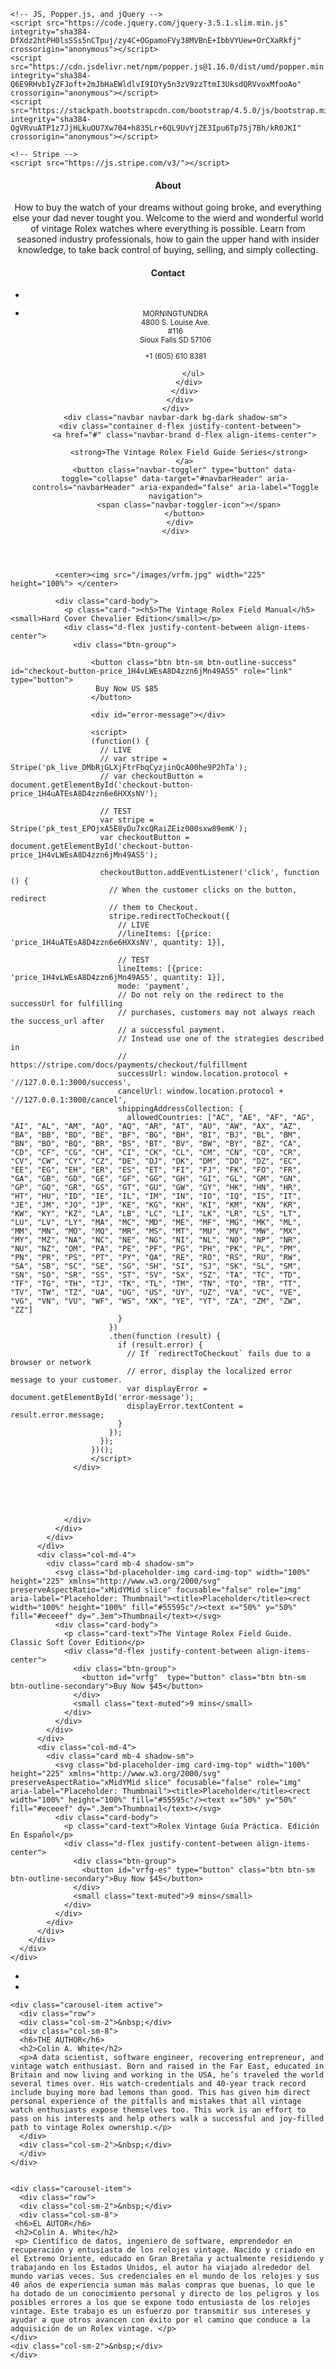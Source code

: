 <!DOCTYPE html>
<html>
<head>
    <title><%= title %></title>
    <meta charset="utf-8">
    <meta name="viewport" content="width=device-width, initial-scale=1">
    <link rel='stylesheet' href='/stylesheets/style.css' />
    <!-- CSS only -->
    <link rel="stylesheet" href="https://stackpath.bootstrapcdn.com/bootstrap/4.5.0/css/bootstrap.min.css" integrity="sha384-9aIt2nRpC12Uk9gS9baDl411NQApFmC26EwAOH8WgZl5MYYxFfc+NcPb1dKGj7Sk" crossorigin="anonymous">
    <link rel="stylesheet" href="https://cdnjs.cloudflare.com/ajax/libs/font-awesome/4.7.0/css/font-awesome.min.css">

    <!-- JS, Popper.js, and jQuery -->
    <script src="https://code.jquery.com/jquery-3.5.1.slim.min.js" integrity="sha384-DfXdz2htPH0lsSSs5nCTpuj/zy4C+OGpamoFVy38MVBnE+IbbVYUew+OrCXaRkfj" crossorigin="anonymous"></script>
    <script src="https://cdn.jsdelivr.net/npm/popper.js@1.16.0/dist/umd/popper.min.js" integrity="sha384-Q6E9RHvbIyZFJoft+2mJbHaEWldlvI9IOYy5n3zV9zzTtmI3UksdQRVvoxMfooAo" crossorigin="anonymous"></script>
    <script src="https://stackpath.bootstrapcdn.com/bootstrap/4.5.0/js/bootstrap.min.js" integrity="sha384-OgVRvuATP1z7JjHLkuOU7Xw704+h835Lr+6QL9UvYjZE3Ipu6Tp75j7Bh/kR0JKI" crossorigin="anonymous"></script>

    <!-- Stripe -->
    <script src="https://js.stripe.com/v3/"></script>

  </head>


  <header>
    <div class="collapse bg-dark" id="navbarHeader">
      <div class="container">
        <div class="row">
          <div class="col-sm-8 col-md-7 py-4">
            <h4 class="text-white">About</h4>
            <p class="text-muted">How to buy the watch of your dreams without going broke, and everything else your dad never tought you. Welcome to the wierd and wonderful world of vintage Rolex watches where everything is possible. Learn from seasoned industry professionals, how to gain the upper hand with insider knowledge, to take back control of buying, selling, and simply collecting.</p>
          </div>
          <div class="col-sm-4 offset-md-1 py-4">
            <h4 class="text-white">Contact</h4>
            <ul class="list-unstyled">
            <li>
                <a href="https://www.instagram.com/morning_tundra/" data-toggle="tooltip" title="@morning_tundra" > <span class="fa fa-instagram"></span></a>&nbsp;
                <a href="https://www.facebook.com/vrfgmorningtundra/" data-toggle="tooltip" title="@vrfgmorningtundra" > <span class="fa fa-facebook-square"></span></a>&nbsp;
                <a href="mailto:morningtundra@vrfg.io" data-toggle="tooltip" title="morningtundra@vrfg.io"> <span class="fa fa-envelope"></span></a>&nbsp;
                 <a href="#"> </a>&nbsp;
            </li>
              <li>
                  <div class="text-white"><small>
                    <p> MORNINGTUNDRA<br/>4800 S. Louise Ave.<br/>#116<br/>Sioux Falls SD 57106 </p>
                    <p><span class="fa fa-phone-square"></span> +1 (605) 610 8381 </p>
                </small>
                  </div>
              </li>
              
            </ul>
          </div>
        </div>
      </div>
    </div>
    <div class="navbar navbar-dark bg-dark shadow-sm">
      <div class="container d-flex justify-content-between">
        <a href="#" class="navbar-brand d-flex align-items-center">

          <strong>The Vintage Rolex Field Guide Series</strong>
        </a>
        <button class="navbar-toggler" type="button" data-toggle="collapse" data-target="#navbarHeader" aria-controls="navbarHeader" aria-expanded="false" aria-label="Toggle navigation">
          <span class="navbar-toggler-icon"></span>
        </button>
      </div>
    </div>
  </header>

<body>
  <main role="main">
    <div class="album py-5 bg-light">
      <div class="container">
        <div class="row">
          <div class="col-md-4">
            <div class="card mb-4 shadow-sm">
             
              <center><img src="/images/vrfm.jpg" width="225" height="100%"> </center>

              <div class="card-body">
                <p class="card-"><h5>The Vintage Rolex Field Manual</h5><small>Hard Cover Chevalier Edition</small></p>
                <div class="d-flex justify-content-between align-items-center">
                  <div class="btn-group">
                    
                      <button class="btn btn-sm btn-outline-success" id="checkout-button-price_1H4vLWEsA8D4zzn6jMn49AS5" role="link" type="button">
                       Buy Now US $85 
                      </button>

                      <div id="error-message"></div>

                      <script>
                      (function() {
                        // LIVE 
                        // var stripe = Stripe('pk_live_DMbRjGLXjFtrFbqCyzjinQcA00he9P2hTa');
                        // var checkoutButton = document.getElementById('checkout-button-price_1H4uATEsA8D4zzn6e6HXXsNV');

                        // TEST 
                        var stripe = Stripe('pk_test_EPOjxA5E8yDu7xcQRaiZEiz000sxw89emK');
                        var checkoutButton = document.getElementById('checkout-button-price_1H4vLWEsA8D4zzn6jMn49AS5');

                        checkoutButton.addEventListener('click', function () {
                          // When the customer clicks on the button, redirect
                          // them to Checkout.
                          stripe.redirectToCheckout({
                            // LIVE
                            //lineItems: [{price: 'price_1H4uATEsA8D4zzn6e6HXXsNV', quantity: 1}],

                            // TEST 
                            lineItems: [{price: 'price_1H4vLWEsA8D4zzn6jMn49AS5', quantity: 1}],
                            mode: 'payment',
                            // Do not rely on the redirect to the successUrl for fulfilling
                            // purchases, customers may not always reach the success_url after
                            // a successful payment.
                            // Instead use one of the strategies described in
                            // https://stripe.com/docs/payments/checkout/fulfillment
                            successUrl: window.location.protocol + '//127.0.0.1:3000/success',
                            cancelUrl: window.location.protocol + '//127.0.0.1:3000/cancel',
                            shippingAddressCollection: {
                              allowedCountries: ["AC", "AE", "AF", "AG", "AI", "AL", "AM", "AO", "AQ", "AR", "AT", "AU", "AW", "AX", "AZ", "BA", "BB", "BD", "BE", "BF", "BG", "BH", "BI", "BJ", "BL", "BM", "BN", "BO", "BQ", "BR", "BS", "BT", "BV", "BW", "BY", "BZ", "CA", "CD", "CF", "CG", "CH", "CI", "CK", "CL", "CM", "CN", "CO", "CR", "CV", "CW", "CY", "CZ", "DE", "DJ", "DK", "DM", "DO", "DZ", "EC", "EE", "EG", "EH", "ER", "ES", "ET", "FI", "FJ", "FK", "FO", "FR", "GA", "GB", "GD", "GE", "GF", "GG", "GH", "GI", "GL", "GM", "GN", "GP", "GQ", "GR", "GS", "GT", "GU", "GW", "GY", "HK", "HN", "HR", "HT", "HU", "ID", "IE", "IL", "IM", "IN", "IO", "IQ", "IS", "IT", "JE", "JM", "JO", "JP", "KE", "KG", "KH", "KI", "KM", "KN", "KR", "KW", "KY", "KZ", "LA", "LB", "LC", "LI", "LK", "LR", "LS", "LT", "LU", "LV", "LY", "MA", "MC", "MD", "ME", "MF", "MG", "MK", "ML", "MM", "MN", "MO", "MQ", "MR", "MS", "MT", "MU", "MV", "MW", "MX", "MY", "MZ", "NA", "NC", "NE", "NG", "NI", "NL", "NO", "NP", "NR", "NU", "NZ", "OM", "PA", "PE", "PF", "PG", "PH", "PK", "PL", "PM", "PN", "PR", "PS", "PT", "PY", "QA", "RE", "RO", "RS", "RU", "RW", "SA", "SB", "SC", "SE", "SG", "SH", "SI", "SJ", "SK", "SL", "SM", "SN", "SO", "SR", "SS", "ST", "SV", "SX", "SZ", "TA", "TC", "TD", "TF", "TG", "TH", "TJ", "TK", "TL", "TM", "TN", "TO", "TR", "TT", "TV", "TW", "TZ", "UA", "UG", "US", "UY", "UZ", "VA", "VC", "VE", "VG", "VN", "VU", "WF", "WS", "XK", "YE", "YT", "ZA", "ZM", "ZW", "ZZ"]
                            }
                          })
                          .then(function (result) {
                            if (result.error) {
                              // If `redirectToCheckout` fails due to a browser or network
                              // error, display the localized error message to your customer.
                              var displayError = document.getElementById('error-message');
                              displayError.textContent = result.error.message;
                            }
                          });
                        });
                      })();
                      </script>
                  </div>




              
                </div>
              </div>
            </div>
          </div>
          <div class="col-md-4">
            <div class="card mb-4 shadow-sm">
              <svg class="bd-placeholder-img card-img-top" width="100%" height="225" xmlns="http://www.w3.org/2000/svg" preserveAspectRatio="xMidYMid slice" focusable="false" role="img" aria-label="Placeholder: Thumbnail"><title>Placeholder</title><rect width="100%" height="100%" fill="#55595c"/><text x="50%" y="50%" fill="#eceeef" dy=".3em">Thumbnail</text></svg>
              <div class="card-body">
                <p class="card-text">The Vintage Rolex Field Guide. Classic Soft Cover Edition</p>
                <div class="d-flex justify-content-between align-items-center">
                  <div class="btn-group">
                    <button id="vrfg"  type="button" class="btn btn-sm btn-outline-secondary">Buy Now $45</button>
                  </div>
                  <small class="text-muted">9 mins</small>
                </div>
              </div>
            </div>
          </div>
          <div class="col-md-4">
            <div class="card mb-4 shadow-sm">
              <svg class="bd-placeholder-img card-img-top" width="100%" height="225" xmlns="http://www.w3.org/2000/svg" preserveAspectRatio="xMidYMid slice" focusable="false" role="img" aria-label="Placeholder: Thumbnail"><title>Placeholder</title><rect width="100%" height="100%" fill="#55595c"/><text x="50%" y="50%" fill="#eceeef" dy=".3em">Thumbnail</text></svg>
              <div class="card-body">
                <p class="card-text">Rolex Vintage Guía Práctica. Edición En Español</p>
                <div class="d-flex justify-content-between align-items-center">
                  <div class="btn-group">
                    <button id="vrfg-es" type="button" class="btn btn-sm btn-outline-secondary">Buy Now $45</button>
                  </div>
                  <small class="text-muted">9 mins</small>
                </div>
              </div>
            </div>
          </div>
        </div>
      </div>
    </div>
  </main>

<!-- AUTHOR CAROUSEL -->
<div id="authorCarousel" class="carousel slide" data-ride="carousel">
  <!-- Indicators -->
  <ul class="carousel-indicators">
    <li data-target="#authorCarousel" data-slide-to="0" class="active"></li>
    <li data-target="#authorCarousel" data-slide-to="1"></li>
  </ul>

  <!-- The slideshow -->
  <div class="carousel-inner">

    <div class="carousel-item active">
      <div class="row">
      <div class="col-sm-2">&nbsp;</div> 
      <div class="col-sm-8">
      <h6>THE AUTHOR</h6>
      <h2>Colin A. White</h2>
      <p>A data scientist, software engineer, recovering entrepreneur, and vintage watch enthusiast. Born and raised in the Far East, educated in Britain and now living and working in the USA, he’s traveled the world several times over. His watch-credentials and 40-year track record include buying more bad lemons than good. This has given him direct personal experience of the pitfalls and mistakes that all vintage watch enthusiasts expose themselves too. This work is an effort to pass on his interests and help others walk a successful and joy-filled path to vintage Rolex ownership.</p>
      </div> 
      <div class="col-sm-2">&nbsp;</div>
      </div>
    </div>
    
    
    <div class="carousel-item">
      <div class="row">
      <div class="col-sm-2">&nbsp;</div> 
      <div class="col-sm-8">
     <h6>EL AUTOR</h6> 
     <h2>Colin A. White</h2>
     <p> Científico de datos, ingeniero de software, emprendedor en recuperación y entusiasta de los relojes vintage. Nacido y criado en el Extremo Oriente, educado en Gran Bretaña y actualmente residiendo y trabajando en los Estados Unidos, el autor ha viajado alrededor del mundo varias veces. Sus credenciales en el mundo de los relojes y sus 40 años de experiencia suman más malas compras que buenas, lo que le ha dotado de un conocimiento personal y directo de los peligros y los posibles errores a los que se expone todo entusiasta de los relojes vintage. Este trabajo es un esfuerzo por transmitir sus intereses y ayudar a que otros avancen con éxito por el camino que conduce a la adquisición de un Rolex vintage. </p>
    </div>
    <div class="col-sm-2">&nbsp;</div>
    </div>
  </div>

  <!-- Left and right controls -->
  <a class="carousel-control-prev" href="#authorCarousel" data-slide="prev">
    <span class="carousel-control-prev-icon"></span>
  </a>
  <a class="carousel-control-next" href="#authorCarousel" data-slide="next">
    <span class="carousel-control-next-icon"></span>
  </a>
</div>

</body>
</html>